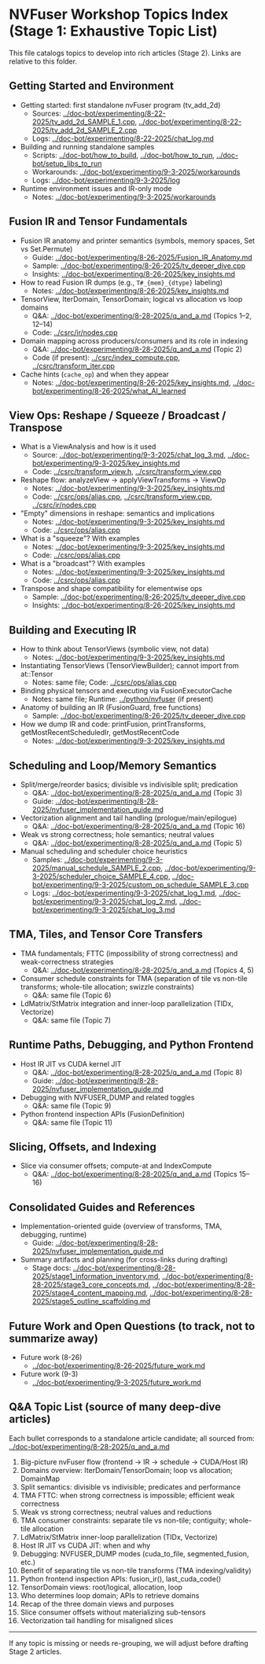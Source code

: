 # NVFuser Workshop Topics Index (Stage 1: Exhaustive Topic List)

This file catalogs topics to develop into rich articles (Stage 2). Links are relative to this folder.

## Getting Started and Environment

- Getting started: first standalone nvFuser program (tv_add_2d)
  - Sources: [../doc-bot/experimenting/8-22-2025/tv_add_2d_SAMPLE_1.cpp](../doc-bot/experimenting/8-22-2025/tv_add_2d_SAMPLE_1.cpp), [../doc-bot/experimenting/8-22-2025/tv_add_2d_SAMPLE_2.cpp](../doc-bot/experimenting/8-22-2025/tv_add_2d_SAMPLE_2.cpp)
  - Logs: [../doc-bot/experimenting/8-22-2025/chat_log.md](../doc-bot/experimenting/8-22-2025/chat_log.md)
- Building and running standalone samples
  - Scripts: [../doc-bot/how_to_build](../doc-bot/how_to_build), [../doc-bot/how_to_run](../doc-bot/how_to_run), [../doc-bot/setup_libs_to_run](../doc-bot/setup_libs_to_run)
  - Workarounds: [../doc-bot/experimenting/9-3-2025/workarounds](../doc-bot/experimenting/9-3-2025/workarounds)
  - Logs: [../doc-bot/experimenting/9-3-2025/log](../doc-bot/experimenting/9-3-2025/log)
- Runtime environment issues and IR-only mode
  - Notes: [../doc-bot/experimenting/9-3-2025/workarounds](../doc-bot/experimenting/9-3-2025/workarounds)

## Fusion IR and Tensor Fundamentals

- Fusion IR anatomy and printer semantics (symbols, memory spaces, Set vs Set.Permute)
  - Guide: [../doc-bot/experimenting/8-26-2025/Fusion_IR_Anatomy.md](../doc-bot/experimenting/8-26-2025/Fusion_IR_Anatomy.md)
  - Sample: [../doc-bot/experimenting/8-26-2025/tv_deeper_dive.cpp](../doc-bot/experimenting/8-26-2025/tv_deeper_dive.cpp)
  - Insights: [../doc-bot/experimenting/8-26-2025/key_insights.md](../doc-bot/experimenting/8-26-2025/key_insights.md)
- How to read Fusion IR dumps (e.g., `T#_{mem}_{dtype}` labeling)
  - Notes: [../doc-bot/experimenting/8-26-2025/key_insights.md](../doc-bot/experimenting/8-26-2025/key_insights.md)
- TensorView, IterDomain, TensorDomain; logical vs allocation vs loop domains
  - Q&A: [../doc-bot/experimenting/8-28-2025/q_and_a.md](../doc-bot/experimenting/8-28-2025/q_and_a.md) (Topics 1–2, 12–14)
  - Code: [../csrc/ir/nodes.cpp](../csrc/ir/nodes.cpp)
- Domain mapping across producers/consumers and its role in indexing
  - Q&A: [../doc-bot/experimenting/8-28-2025/q_and_a.md](../doc-bot/experimenting/8-28-2025/q_and_a.md) (Topic 2)
  - Code (if present): [../csrc/index_compute.cpp](../csrc/index_compute.cpp), [../csrc/transform_iter.cpp](../csrc/transform_iter.cpp)
- Cache hints (`cache_op`) and when they appear
  - Notes: [../doc-bot/experimenting/8-26-2025/key_insights.md](../doc-bot/experimenting/8-26-2025/key_insights.md), [../doc-bot/experimenting/8-26-2025/what_AI_learned](../doc-bot/experimenting/8-26-2025/what_AI_learned)

## View Ops: Reshape / Squeeze / Broadcast / Transpose

- What is a ViewAnalysis and how is it used
  - Source: [../doc-bot/experimenting/9-3-2025/chat_log_3.md](../doc-bot/experimenting/9-3-2025/chat_log_3.md), [../doc-bot/experimenting/9-3-2025/key_insights.md](../doc-bot/experimenting/9-3-2025/key_insights.md)
  - Code: [../csrc/transform_view.h](../csrc/transform_view.h), [../csrc/transform_view.cpp](../csrc/transform_view.cpp)
- Reshape flow: analyzeView → applyViewTransforms → ViewOp
  - Notes: [../doc-bot/experimenting/9-3-2025/key_insights.md](../doc-bot/experimenting/9-3-2025/key_insights.md)
  - Code: [../csrc/ops/alias.cpp](../csrc/ops/alias.cpp), [../csrc/transform_view.cpp](../csrc/transform_view.cpp), [../csrc/ir/nodes.cpp](../csrc/ir/nodes.cpp)
- "Empty" dimensions in reshape: semantics and implications
  - Notes: [../doc-bot/experimenting/9-3-2025/key_insights.md](../doc-bot/experimenting/9-3-2025/key_insights.md)
  - Code: [../csrc/ops/alias.cpp](../csrc/ops/alias.cpp)
- What is a "squeeze"? With examples
  - Notes: [../doc-bot/experimenting/9-3-2025/key_insights.md](../doc-bot/experimenting/9-3-2025/key_insights.md)
  - Code: [../csrc/ops/alias.cpp](../csrc/ops/alias.cpp)
- What is a "broadcast"? With examples
  - Notes: [../doc-bot/experimenting/9-3-2025/key_insights.md](../doc-bot/experimenting/9-3-2025/key_insights.md)
  - Code: [../csrc/ops/alias.cpp](../csrc/ops/alias.cpp)
- Transpose and shape compatibility for elementwise ops
  - Sample: [../doc-bot/experimenting/8-26-2025/tv_deeper_dive.cpp](../doc-bot/experimenting/8-26-2025/tv_deeper_dive.cpp)
  - Insights: [../doc-bot/experimenting/8-26-2025/key_insights.md](../doc-bot/experimenting/8-26-2025/key_insights.md)

## Building and Executing IR

- How to think about TensorViews (symbolic view, not data)
  - Notes: [../doc-bot/experimenting/9-3-2025/key_insights.md](../doc-bot/experimenting/9-3-2025/key_insights.md)
- Instantiating TensorViews (TensorViewBuilder); cannot import from at::Tensor
  - Notes: same file; Code: [../csrc/ops/alias.cpp](../csrc/ops/alias.cpp)
- Binding physical tensors and executing via FusionExecutorCache
  - Notes: same file; Runtime: [../python/nvfuser](../python/nvfuser) (if present)
- Anatomy of building an IR (FusionGuard, free functions)
  - Sample: [../doc-bot/experimenting/8-26-2025/tv_deeper_dive.cpp](../doc-bot/experimenting/8-26-2025/tv_deeper_dive.cpp)
- How we dump IR and code: printFusion, printTransforms, getMostRecentScheduledIr, getMostRecentCode
  - Notes: [../doc-bot/experimenting/9-3-2025/key_insights.md](../doc-bot/experimenting/9-3-2025/key_insights.md)

## Scheduling and Loop/Memory Semantics

- Split/merge/reorder basics; divisible vs indivisible split; predication
  - Q&A: [../doc-bot/experimenting/8-28-2025/q_and_a.md](../doc-bot/experimenting/8-28-2025/q_and_a.md) (Topic 3)
  - Guide: [../doc-bot/experimenting/8-28-2025/nvfuser_implementation_guide.md](../doc-bot/experimenting/8-28-2025/nvfuser_implementation_guide.md)
- Vectorization alignment and tail handling (prologue/main/epilogue)
  - Q&A: [../doc-bot/experimenting/8-28-2025/q_and_a.md](../doc-bot/experimenting/8-28-2025/q_and_a.md) (Topic 16)
- Weak vs strong correctness; hole semantics; neutral values
  - Q&A: [../doc-bot/experimenting/8-28-2025/q_and_a.md](../doc-bot/experimenting/8-28-2025/q_and_a.md) (Topic 5)
- Manual scheduling and scheduler choice heuristics
  - Samples: [../doc-bot/experimenting/9-3-2025/manual_schedule_SAMPLE_2.cpp](../doc-bot/experimenting/9-3-2025/manual_schedule_SAMPLE_2.cpp), [../doc-bot/experimenting/9-3-2025/scheduler_choice_SAMPLE_4.cpp](../doc-bot/experimenting/9-3-2025/scheduler_choice_SAMPLE_4.cpp), [../doc-bot/experimenting/9-3-2025/custom_op_schedule_SAMPLE_3.cpp](../doc-bot/experimenting/9-3-2025/custom_op_schedule_SAMPLE_3.cpp)
  - Logs: [../doc-bot/experimenting/9-3-2025/chat_log_1.md](../doc-bot/experimenting/9-3-2025/chat_log_1.md), [../doc-bot/experimenting/9-3-2025/chat_log_2.md](../doc-bot/experimenting/9-3-2025/chat_log_2.md), [../doc-bot/experimenting/9-3-2025/chat_log_3.md](../doc-bot/experimenting/9-3-2025/chat_log_3.md)

## TMA, Tiles, and Tensor Core Transfers

- TMA fundamentals; FTTC (impossibility of strong correctness) and weak-correctness strategies
  - Q&A: [../doc-bot/experimenting/8-28-2025/q_and_a.md](../doc-bot/experimenting/8-28-2025/q_and_a.md) (Topics 4, 5)
- Consumer schedule constraints for TMA (separation of tile vs non-tile transforms; whole-tile allocation; swizzle constraints)
  - Q&A: same file (Topic 6)
- LdMatrix/StMatrix integration and inner-loop parallelization (TIDx, Vectorize)
  - Q&A: same file (Topic 7)

## Runtime Paths, Debugging, and Python Frontend

- Host IR JIT vs CUDA kernel JIT
  - Q&A: [../doc-bot/experimenting/8-28-2025/q_and_a.md](../doc-bot/experimenting/8-28-2025/q_and_a.md) (Topic 8)
  - Guide: [../doc-bot/experimenting/8-28-2025/nvfuser_implementation_guide.md](../doc-bot/experimenting/8-28-2025/nvfuser_implementation_guide.md)
- Debugging with NVFUSER_DUMP and related toggles
  - Q&A: same file (Topic 9)
- Python frontend inspection APIs (FusionDefinition)
  - Q&A: same file (Topic 11)

## Slicing, Offsets, and Indexing

- Slice via consumer offsets; compute-at and IndexCompute
  - Q&A: [../doc-bot/experimenting/8-28-2025/q_and_a.md](../doc-bot/experimenting/8-28-2025/q_and_a.md) (Topics 15–16)

## Consolidated Guides and References

- Implementation-oriented guide (overview of transforms, TMA, debugging, runtime)
  - Guide: [../doc-bot/experimenting/8-28-2025/nvfuser_implementation_guide.md](../doc-bot/experimenting/8-28-2025/nvfuser_implementation_guide.md)
- Summary artifacts and planning (for cross-links during drafting)
  - Stage docs: [../doc-bot/experimenting/8-28-2025/stage1_information_inventory.md](../doc-bot/experimenting/8-28-2025/stage1_information_inventory.md), [../doc-bot/experimenting/8-28-2025/stage3_core_concepts.md](../doc-bot/experimenting/8-28-2025/stage3_core_concepts.md), [../doc-bot/experimenting/8-28-2025/stage4_content_mapping.md](../doc-bot/experimenting/8-28-2025/stage4_content_mapping.md), [../doc-bot/experimenting/8-28-2025/stage5_outline_scaffolding.md](../doc-bot/experimenting/8-28-2025/stage5_outline_scaffolding.md)

## Future Work and Open Questions (to track, not to summarize away)

- Future work (8-26)
  - [../doc-bot/experimenting/8-26-2025/future_work.md](../doc-bot/experimenting/8-26-2025/future_work.md)
- Future work (9-3)
  - [../doc-bot/experimenting/9-3-2025/future_work.md](../doc-bot/experimenting/9-3-2025/future_work.md)

## Q&A Topic List (source of many deep-dive articles)

Each bullet corresponds to a standalone article candidate; all sourced from: [../doc-bot/experimenting/8-28-2025/q_and_a.md](../doc-bot/experimenting/8-28-2025/q_and_a.md)

1) Big-picture nvFuser flow (frontend → IR → schedule → CUDA/Host IR)
2) Domains overview: IterDomain/TensorDomain; loop vs allocation; DomainMap
3) Split semantics: divisible vs indivisible; predicates and performance
4) TMA FTTC: when strong correctness is impossible; efficient weak correctness
5) Weak vs strong correctness; neutral values and reductions
6) TMA consumer constraints: separate tile vs non-tile; contiguity; whole-tile allocation
7) LdMatrix/StMatrix inner-loop parallelization (TIDx, Vectorize)
8) Host IR JIT vs CUDA JIT: when and why
9) Debugging: NVFUSER_DUMP modes (cuda_to_file, segmented_fusion, etc.)
10) Benefit of separating tile vs non-tile transforms (TMA indexing/validity)
11) Python frontend inspection APIs: fusion_ir(), last_cuda_code()
12) TensorDomain views: root/logical, allocation, loop
13) Who determines loop domain; APIs to retrieve domains
14) Recap of the three domain views and purposes
15) Slice consumer offsets without materializing sub-tensors
16) Vectorization tail handling for misaligned slices

---

If any topic is missing or needs re-grouping, we will adjust before drafting Stage 2 articles.

